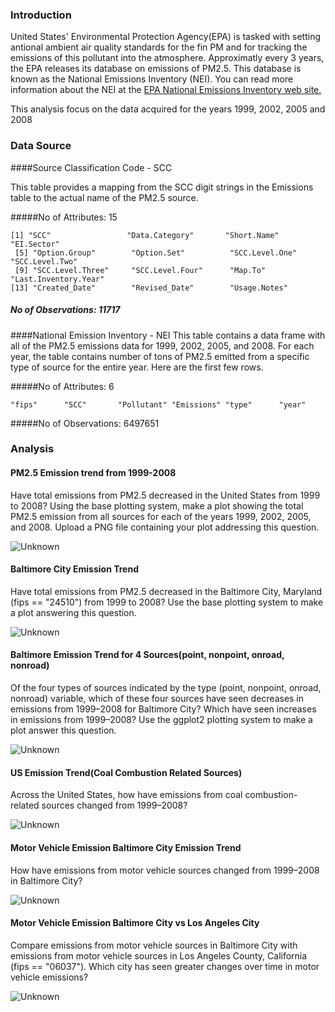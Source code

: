 ### Introduction
United States' Environmental Protection Agency(EPA) is tasked with setting antional ambient air quality standards for the fin PM and for tracking the emissions of this pollutant into the atmosphere. Approximatly every 3 years, the EPA releases its database on emissions of PM2.5. This database is known as the National Emissions Inventory (NEI). You can read more information about the NEI at the <a href="http://www.epa.gov/ttn/chief/eiinformation.html">EPA National Emissions Inventory web site.</a>

This analysis focus on the data acquired for the years 1999, 2002, 2005 and 2008

### Data Source
####Source Classification Code - SCC

This table provides a mapping from the SCC digit strings in the Emissions table to the actual name of the PM2.5 source.

#####No of Attributes: 15

```
[1] "SCC"                 "Data.Category"       "Short.Name"          "EI.Sector"          
 [5] "Option.Group"        "Option.Set"          "SCC.Level.One"       "SCC.Level.Two"      
 [9] "SCC.Level.Three"     "SCC.Level.Four"      "Map.To"              "Last.Inventory.Year"
[13] "Created_Date"        "Revised_Date"        "Usage.Notes" 
 ```
 
 ##### No of Observations: 11717



####National Emission Inventory - NEI
This table contains a data frame with all of the PM2.5 emissions data for 1999, 2002, 2005, and 2008. For each year, the table contains number of tons of PM2.5 emitted from a specific type of source for the entire year. Here are the first few rows.

#####No of Attributes: 6
```
"fips"      "SCC"       "Pollutant" "Emissions" "type"      "year"
```

#####No of Observations: 6497651


### Analysis

#### PM2.5 Emission trend from 1999-2008

Have total emissions from PM2.5 decreased in the United States from 1999 to 2008? Using the base plotting system, make a plot showing the total PM2.5 emission from all sources for each of the years 1999, 2002, 2005, and 2008.
Upload a PNG file containing your plot addressing this question.

![Unknown](pics/plot1.png) 


#### Baltimore City Emission Trend

Have total emissions from PM2.5 decreased in the Baltimore City, Maryland (fips == "24510") from 1999 to 2008? Use the base plotting system to make a plot answering this question.

![Unknown](pics/plot2.png) 


#### Baltimore Emission Trend for 4 Sources(point, nonpoint, onroad, nonroad)

Of the four types of sources indicated by the type (point, nonpoint, onroad, nonroad) variable, which of these four sources have seen decreases in emissions from 1999–2008 for Baltimore City? Which have seen increases in emissions from 1999–2008? Use the ggplot2 plotting system to make a plot answer this question.

![Unknown](pics/plot3.png) 


#### US Emission Trend(Coal Combustion Related Sources)

Across the United States, how have emissions from coal combustion-related sources changed from 1999–2008?

![Unknown](pics/plot4.png) 


#### Motor Vehicle Emission Baltimore City Emission Trend

How have emissions from motor vehicle sources changed from 1999–2008 in Baltimore City?

![Unknown](pics/plot5.png) 


#### Motor Vehicle Emission Baltimore City vs Los Angeles City

Compare emissions from motor vehicle sources in Baltimore City with emissions from motor vehicle sources in Los Angeles County, California (fips == "06037"). Which city has seen greater changes over time in motor vehicle emissions?

![Unknown](pics/plot6.png) 
